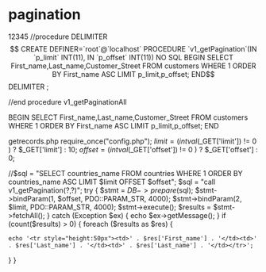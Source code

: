 # pagination
12345
//procedure
DELIMITER $$
CREATE DEFINER=`root`@`localhost` PROCEDURE `v1_getPagination`(IN `p_limit` INT(11), IN `p_offset` INT(11))
    NO SQL
BEGIN
SELECT First_name,Last_name,Customer_Street FROM customers WHERE 1 ORDER BY First_name ASC LIMIT p_limit,p_offset;
END$$
DELIMITER ;

//end procedure
v1_getPaginationAll 

BEGIN
SELECT First_name,Last_name,Customer_Street FROM customers WHERE 1 ORDER BY First_name ASC LIMIT p_limit,p_offset;
END

getrecords.php
require_once("config.php");
$limit 				= (intval($_GET['limit']) != 0 ) ? $_GET['limit'] : 10;
$offset 			= (intval($_GET['offset']) != 0 ) ? $_GET['offset'] : 0;

//$sql 				= "SELECT countries_name FROM countries WHERE 1 ORDER BY countries_name ASC LIMIT $limit OFFSET $offset";
$sql 				= "call v1_getPagination(?,?)";
try {
  		$stmt 		= $DB->prepare($sql);
		$stmt->bindParam(1, $offset, PDO::PARAM_STR, 4000); 
		$stmt->bindParam(2, $limit, PDO::PARAM_STR, 4000); 
  		$stmt->execute();
  		$results 	= $stmt->fetchAll();
} catch (Exception $ex) {
  echo $ex->getMessage();
}
if (count($results) > 0) {
  foreach ($results as $res) {

    echo '<tr style="height:50px"><td>' . $res['First_name'] . '</td><td>' . $res['Last_name'] . '</td><td>' . $res['Last_name'] . '</td></tr>';
  }
}
